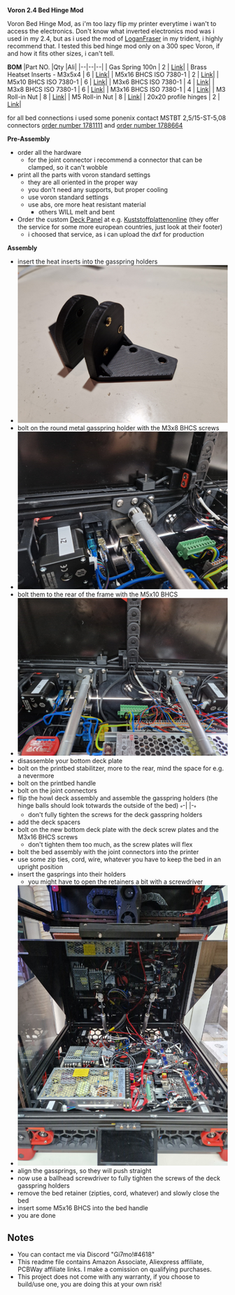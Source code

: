 **Voron 2.4 Bed Hinge Mod**

Voron Bed Hinge Mod, as i'm too lazy flip my printer everytime i wan't to access the electronics.
Don't know what inverted electronics mod was i used in my 2.4, but as i used the mod of [LoganFraser](https://github.com/VoronDesign/VoronUsers/tree/master/printer_mods/LoganFraser/TridentInvertedElectronics) in my trident, i highly recommend that.
I tested this bed hinge mod only on a 300 spec Voron, if and how it fits other sizes, i can't tell.


**BOM**
|Part NO.  |Qty  |Ali|
|--|--|--|
| Gas Spring 100n | 2 | [Link](https://s.click.aliexpress.com/e/_DluMizP)|
| Brass Heatset Inserts - M3x5x4 | 6 | [Link](https://s.click.aliexpress.com/e/_DEYZcUl)|
| M5x16 BHCS ISO 7380-1 | 2 | [Link](https://s.click.aliexpress.com/e/_DBHI0Xx)|
| M5x10 BHCS ISO 7380-1 | 6 | [Link](https://s.click.aliexpress.com/e/_DnS0m6D)|
| M3x6 BHCS ISO 7380-1 | 4 | [Link](https://s.click.aliexpress.com/e/_Ddd8Uah)|
| M3x8 BHCS ISO 7380-1 | 6 | [Link](https://s.click.aliexpress.com/e/_Ddd8Uah)|
| M3x16 BHCS ISO 7380-1 | 4 | [Link](https://s.click.aliexpress.com/e/_DnN3TNT)|
| M3 Roll-in Nut | 8 | [Link](https://s.click.aliexpress.com/e/_DDP9fut)|
| M5 Roll-in Nut | 8 | [Link](https://s.click.aliexpress.com/e/_DkqEN7P)|
| 20x20 profile hinges | 2 | [Link](IMAGES/joint_connector.png)|

for all bed connections i used some ponenix contact MSTBT 2,5/15-ST-5,08 connectors
[order number 1781111](https://www.buerklin.com/de/p/phoenix-contact/steckverbindersysteme/1781111/63P6292/) and [order number 1788664](https://www.buerklin.com/de/p/phoenix-contact/steckverbindersysteme/1788664/63P7120/)

**Pre-Assembly**
- order all the hardware
    - for the joint connector i recommend a connector that can be clamped, so it can't wobble
- print all the parts with voron standard settings
    - they are all oriented in the proper way
    - you don't need any supports, but proper cooling
    - use voron standard settings
    - use abs, ore more heat resistant material
        - others WILL melt and bent
- Order the custom [Deck Panel](DXF/deck_panel_300_lifted.dxf) at e.g. [Kuststoffplattenonline](https://kunststoffplattenonline.de/product/alupanel-alu-verbundplatten-schwarz-3-mm/) (they offer the service for some more european countries, just look at their footer)
    - i choosed that service, as i can upload the dxf for production

**Assembly**
- insert the heat inserts into the gasspring holders
- ![heatset](IMAGES/hinge_heatset.jpg)
- bolt on the round metal gasspring holder with the M3x8 BHCS screws
- ![hinge_single](IMAGES/hinge_single.jpg)
- bolt them to the rear of the frame with the M5x10 BHCS
- ![hinge_both](IMAGES/hinge_both.jpg)
- disassemble your bottom deck plate
- bolt on the printbed stabilitzer, more to the rear, mind the space for e.g. a nevermore
- bolt on the printbed handle
- bolt on the joint connectors
- flip the howl deck assembly and assemble the gasspring holders (the hinge balls should look totwards the outside of the bed) <sub>°</sub>-| |-<sub>°</sub>
    - don't fully tighten the screws for the deck gasspring holders
- add the deck spacers
- bolt on the new bottom deck plate with the deck screw plates and the M3x16 BHCS screws
    - don't tighten them too much, as the screw plates will flex
- bolt the bed assembly with the joint connectors into the printer
- use some zip ties, cord, wire, whatever you have to keep the bed in an upright position
- insert the gasprings into their holders
    - you might have to open the retainers a bit with a screwdriver
- ![hinge_total](IMAGES/hinge_total.jpg)
- align the gassprings, so they will push straight
- now use a ballhead screwdriver to fully tighten the screws of the deck gasspring holders
- remove the bed retainer (zipties, cord, whatever) and slowly close the bed
- insert some M5x16 BHCS into the bed handle
- you are done


## Notes
- You can contact me via Discord "Gi7mo!#4618"
- This readme file contains Amazon Associate, Aliexpress affiliate, PCBWay affiliate links. I make a comission on qualifying purchases.
- This project does not come with any warranty, if you choose to build/use one, you are doing this at your own risk!
